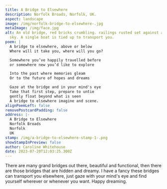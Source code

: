 ```yaml
---
title: A Bridge to Elsewhere
description: Norfolk Broads, Norfolk, UK.
aspect: landscape
image: /img/norfolk-bridge-to-elsewhere-.jpg
metaImage: /img/face.jpg
alt: An old bridge, red bricks crumbling. railings rusted set against a stormy
  sky. A single boat is tied up to transport you.
poem: |
  A bridge to elsewhere, above or below
  Where will it take you, where will you go?

  Somewhere you’ve happily travelled before
  or somewhere new you’d like to explore

  Into the past where memories gleam
  Or to the future of hopes and dreams

  Gaze at the bridge and in your mind's eye
  Take that first step, prepare to untie
  gently float beyond what is seen
  A bridge to elsewhere imagine and scene.
alignPoemLeft: false
removePostcardPadding: false
address: |-
  A Bridge to Elsewhere
  Norfolk Broads
  Norfolk
  UK
stamp: /img/a-bridge-to-elsewhere-stamp-1-.png
showStampInPreview: false
author: Caroline Whitehouse
date: 2023-07-20T12:03:25.300Z
---
```

There are many grand bridges out there, beautiful and functional, then there are those bridges that are hidden and dreamy. I have a fancy these bridges can transport you elsewhere, just gaze with your mind's eye and find yourself wherever or whenever you want. Happy dreaming.